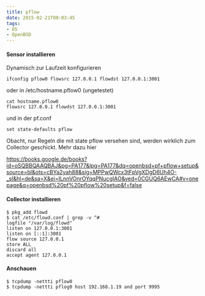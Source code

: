 ```yaml
---
title: pflow
date: 2015-02-21T00:03:45
tags: 
- OS
- OpenBSD
---
```


#### Sensor installieren

Dynamisch zur Laufzeit konfigurieren

    ifconfig pflow0 flowsrc 127.0.0.1 flowdst 127.0.0.1:3001

oder in /etc/hostname.pflow0 (ungetestet)

    cat hostname.pflow0
    flowsrc 127.0.0.1 flowdst 127.0.0.1:3001

und in der pf.conf

    set state-defaults pflow

Obacht, nur Regeln die mit state pflow versehen sind, werden wirklich zum Collector geschickt. Mehr dazu hier

https://books.google.de/books?id=oSQBBQAAQBAJ&pg=PA177&lpg=PA177&dq=openbsd+pf+pflow+setup&source=bl&ots=cBYa2yah88&sig=MPPwQWcx3tFpVgXDgD6Uh4O-_sI&hl=de&sa=X&ei=ILnnVOnrOYqqPNucgIAO&ved=0CGUQ6AEwCA#v=onepage&q=openbsd%20pf%20pflow%20setup&f=false

#### Collector installieren

    $ pkg_add flowd
    $ cat /etc/flowd.conf | grep -v ^#
    logfile "/var/log/flowd"
    listen on 127.0.0.1:3001
    listen on [::1]:3001
    flow source 127.0.0.1
    store ALL
    discard all
    accept agent 127.0.0.1

#### Anschauen

    $ tcpdump -nettti pflow0
    $ tcpdump -nettti pflog0 host 192.168.1.19 and port 9995
